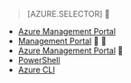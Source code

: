 > [AZURE.SELECTOR]

- [Azure Management Portal](/documentation/articles/virtual-networks-create-vnet-classic-pportal)
- [Management Portal](/documentation/articles/virtual-networks-create-vnet-classic-portal)


- [Azure Management Portal](/documentation/articles/virtual-networks-create-vnet-classic-portal)

- [PowerShell](/documentation/articles/virtual-networks-create-vnet-classic-netcfg-ps)
- [Azure CLI](/documentation/articles/virtual-networks-create-vnet-classic-cli)